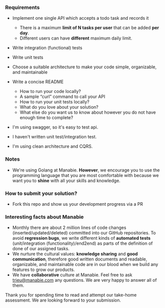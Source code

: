 ### Requirements

- Implement one single API which accepts a todo task and records it
  - There is a maximum **limit of N tasks per user** that can be added **per day**.
  - Different users can have **different** maximum daily limit.
- Write integration (functional) tests
- Write unit tests
- Choose a suitable architecture to make your code simple, organizable, and maintainable
- Write a concise README
  - How to run your code locally?
  - A sample “curl” command to call your API
  - How to run your unit tests locally?
  - What do you love about your solution?
  - What else do you want us to know about however you do not have enough time to complete?

- I'm using swagger, so it's easy to test api.
- I haven't written unit test/integration test.
- I'm using clean architecture and CQRS.  

### Notes

- We're using Golang at Manabie. **However**, we encourage you to use the programming language that you are most comfortable with because we want you to **shine** with all your skills and knowledge.

### How to submit your solution?

- Fork this repo and show us your development progress via a PR

### Interesting facts about Manabie

- Monthly there are about 2 million lines of code changes (inserted/updated/deleted) committed into our GitHub repositories. To avoid **regression bugs**, we write different kinds of **automated tests** (unit/integration (functionality)/end2end) as parts of the definition of done of our assigned tasks.
- We nurture the cultural values: **knowledge sharing** and **good communication**, therefore good written documents and readable, organizable, and maintainable code are in our blood when we build any features to grow our products.
- We have **collaborative** culture at Manabie. Feel free to ask trieu@manabie.com any questions. We are very happy to answer all of them.

Thank you for spending time to read and attempt our take-home assessment. We are looking forward to your submission.
